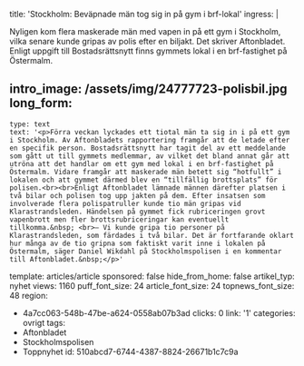 title: 'Stockholm: Beväpnade män tog sig in på gym i brf-lokal'
ingress: |
  <p>Nyligen kom flera maskerade män med vapen in på ett gym i Stockholm, vilka senare kunde gripas av polis efter en biljakt. Det skriver Aftonbladet. Enligt uppgift till Bostadsrättsnytt finns gymmets lokal i en brf-fastighet på Östermalm.
  </p>
  
intro_image: /assets/img/24777723-polisbil.jpg
long_form:
  -
    type: text
    text: '<p>Förra veckan lyckades ett tiotal män ta sig in i på ett gym i Stockholm. Av Aftonbladets rapportering framgår att de letade efter en specifik person. Bostadsrättsnytt har tagit del av ett meddelande som gått ut till gymmets medlemmar, av vilket det bland annat går att utröna att det handlar om ett gym med lokal i en brf-fastighet på Östermalm. Vidare framgår att maskerade män betett sig “hotfullt” i lokalen och att gymmet därmed blev en “tillfällig brottsplats” för polisen.<br><br>Enligt Aftonbladet lämnade männen därefter platsen i två bilar och polisen tog upp jakten på dem. Efter insatsen som involverade flera polispatruller kunde tio män gripas vid Klarastrandsleden. Händelsen på gymmet fick rubriceringen grovt vapenbrott men fler brottsrubriceringar kan eventuellt tillkomma.&nbsp; <br>– Vi kunde gripa tio personer på Klarastrandsleden, som färdades i två bilar. Det är fortfarande oklart hur många av de tio gripna som faktiskt varit inne i lokalen på Östermalm, säger Daniel Wikdahl på Stockholmspolisen i en kommentar till Aftonbladet.&nbsp;</p>'
template: articles/article
sponsored: false
hide_from_home: false
artikel_typ: nyhet
views: 1160
puff_font_size: 24
article_font_size: 24
topnews_font_size: 48
region:
  - 4a7cc063-548b-47be-a624-0558ab07b3ad
clicks: 0
link: '1'
categories: ovrigt
tags:
  - Aftonbladet
  - Stockholmspolisen
  - Toppnyhet
id: 510abcd7-6744-4387-8824-26671b1c7c9a
